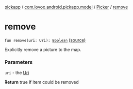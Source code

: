 [pickapp](../../index.md) / [com.lovoo.android.pickapp.model](../index.md) / [Picker](index.md) / [remove](./remove.md)

# remove

`fun remove(uri: Uri): `[`Boolean`](https://kotlinlang.org/api/latest/jvm/stdlib/kotlin/-boolean/index.html) [(source)](https://github.com/lovoo/android-pickpic/blob/master/pickapp/src/main/kotlin/com/lovoo/android/pickapp/model/Picker.kt#L83)

Explicitly remove a picture to the map.

### Parameters

`uri` - the [Uri](#)

**Return**
true if item could be removed

